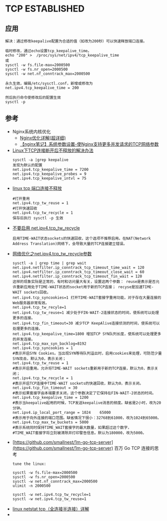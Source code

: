 # TCP ESTABLISHED

## 应用
```
解决：通过修改keepalive配置为合适的值（如改为200秒）可以快速释放端口连接。

临时修改，通过echo设置tcp_keepalive_time。
echo "200" >  /proc/sys/net/ipv4/tcp_keepalive_time
或
sysctl -w fs.file-max=2000500
sysctl -w fs.nr_open=2000500
sysctl -w net.nf_conntrack_max=2000500

永久生效，编辑/etc/sysctl.conf，新增或修改为
net.ipv4.tcp_keepalive_time = 200

然后执行命令使修改后的配置生效
sysctl -p
```

## 参考
- Nginx系统内核优化
    - [Nginx优化详解(超详细)](https://www.cnblogs.com/mzhaox/p/11215036.html)
    - [【nginx笔记】系统参数设置-使Nginx支持更多并发请求的TCP网络参数](https://www.cnblogs.com/dpf-10/p/7478254.html)
- [Linux下TCP连接断开后不释放的解决办法](https://www.cnblogs.com/chinaops/p/9469214.html)
    ```
  sysctl -a |grep keepalive
  发现为默认的配置
  net.ipv4.tcp_keepalive_time = 7200
  net.ipv4.tcp_keepalive_probes = 9
  net.ipv4.tcp_keepalive_intvl = 75
  ```
- [linux tcp 端口连接不释放](https://blog.csdn.net/xiewenbo/article/details/103131125)
    ```
  #打开重用
  net.ipv4.tcp_tw_reuse = 1
  #打开快速回收
  net.ipv4.tcp_tw_recycle = 1
  保存后执行 sysctl -p 生效
  ```
- [不要启用 net.ipv4.tcp_tw_recycle](https://blog.csdn.net/enweitech/article/details/79261439)
    ```
   启用TIME-WAIT状态sockets的快速回收，这个选项不推荐启用。在NAT(Network Address Translation)网络下，会导致大量的TCP连接建立错误。
  ```
- [网络优化之net.ipv4.tcp_tw_recycle参数](https://blog.csdn.net/enweitech/article/details/79261439)
    ```
  sysctl -a | grep time | grep wait
  net.ipv4.netfilter.ip_conntrack_tcp_timeout_time_wait = 120
  net.ipv4.netfilter.ip_conntrack_tcp_timeout_close_wait = 60
  net.ipv4.netfilter.ip_conntrack_tcp_timeout_fin_wait = 120
  这样的现象实际是正常的，有时和访问量大有关，设置这两个参数： reuse是表示是否允许重新应用处于TIME-WAIT状态的socket用于新的TCP连接； recyse是加速TIME-WAIT sockets回收。
  net.ipv4.tcp_syncookies=1 打开TIME-WAIT套接字重用功能，对于存在大量连接的Web服务器非常有效。 
  net.ipv4.tcp_tw_recyle=1 
  net.ipv4.tcp_tw_reuse=1 减少处于FIN-WAIT-2连接状态的时间，使系统可以处理更多的连接。 
  net.ipv4.tcp_fin_timeout=30 减少TCP KeepAlive连接侦测的时间，使系统可以处理更多的连接。 
  net.ipv4.tcp_keepalive_time=1800 增加TCP SYN队列长度，使系统可以处理更多的并发连接。 
  net.ipv4.tcp_max_syn_backlog=8192
  net.ipv4.tcp_syncookies = 1
  #表示开启SYN Cookies。当出现SYN等待队列溢出时，启用cookies来处理，可防范少量SYN攻击，默认为0，表示关闭；
  net.ipv4.tcp_tw_reuse = 1
  #表示开启重用。允许将TIME-WAIT sockets重新用于新的TCP连接，默认为0，表示关闭；
  net.ipv4.tcp_tw_recycle = 1
  #表示开启TCP连接中TIME-WAIT sockets的快速回收，默认为0，表示关闭。
  net.ipv4.tcp_fin_timeout = 30
  #表示如果套接字由本端要求关闭，这个参数决定了它保持在FIN-WAIT-2状态的时间。
  net.ipv4.tcp_keepalive_time = 1200 
  #表示当keepalive起用的时候，TCP发送keepalive消息的频度。缺省是2小时，改为20分钟。
  net.ipv4.ip_local_port_range = 1024    65000 
  #表示用于向外连接的端口范围。缺省情况下很小：32768到61000，改为1024到65000。
  net.ipv4.tcp_max_tw_buckets = 5000
  #表示系统同时保持TIME_WAIT套接字的最大数量，如果超过这个数字，
  #TIME_WAIT套接字将立刻被清除并打印警告信息。默认为180000，改为5000。
  ```
- [https://github.com/smallnest/1m-go-tcp-server](https://github.com/smallnest/1m-go-tcp-server) 百万 Go TCP 连接的思考
    ```
  tune the linux:
  
  sysctl -w fs.file-max=2000500
  sysctl -w fs.nr_open=2000500
  sysctl -w net.nf_conntrack_max=2000500
  ulimit -n 2000500
  
  sysctl -w net.ipv4.tcp_tw_recycle=1
  sysctl -w net.ipv4.tcp_tw_reuse=1
  ```
- [linux netstat tcp（全连接半连接）详解](https://blog.csdn.net/weixin_40139740/article/details/84034390)
- []()